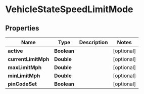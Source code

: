 
# VehicleStateSpeedLimitMode

## Properties
Name | Type | Description | Notes
------------ | ------------- | ------------- | -------------
**active** | **Boolean** |  |  [optional]
**currentLimitMph** | **Double** |  |  [optional]
**maxLimitMph** | **Double** |  |  [optional]
**minLimitMph** | **Double** |  |  [optional]
**pinCodeSet** | **Boolean** |  |  [optional]



